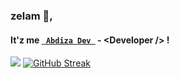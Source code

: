 ### zelam 👋, 
#### It'z me [```  Abdiza Dev  ```](https://abdiza.tech) - \<Developer /> !
[![](https://visitcount.itsvg.in/api?id=abdisadev&label=Profile%20Views&pretty=false)](https://visitcount.itsvg.in)
[![GitHub Streak](https://streak-stats.demolab.com?user=abdisadev&theme=dark&hide_border=true&stroke=333333&border=100606&sideNums=333333&sideLabels=333333&dates=333333&background=333333&currStreakLabel=FFFFFF)](https://git.io/streak-stats)
